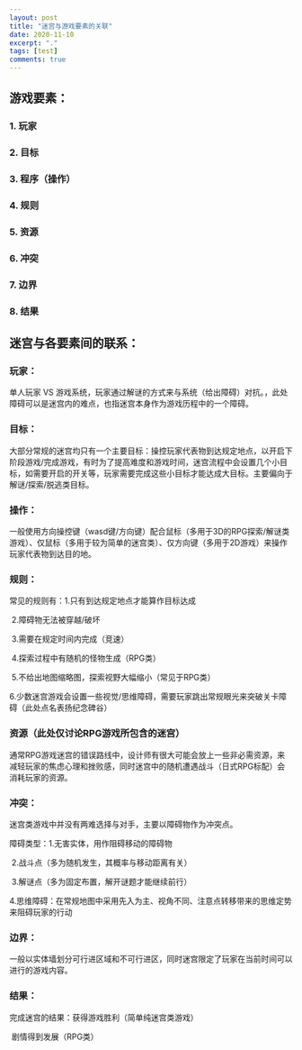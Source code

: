 ```yaml
---
layout: post
title: "迷宫与游戏要素的关联"
date: 2020-11-10
excerpt: "."
tags: [test]
comments: true
---
```


## 游戏要素：

### 1. 玩家

### 2. 目标

### 3. 程序（操作）

### 4. 规则

### 5. 资源

### 6. 冲突

### 7. 边界

### 8. 结果

 

 

## 迷宫与各要素间的联系：

### 玩家：

单人玩家 VS 游戏系统，玩家通过解谜的方式来与系统（给出障碍）对抗。，此处障碍可以是迷宫内的难点，也指迷宫本身作为游戏历程中的一个障碍。

 

### 目标：

大部分常规的迷宫均只有一个主要目标：操控玩家代表物到达规定地点，以开启下阶段游戏/完成游戏，有时为了提高难度和游戏时间，迷宫流程中会设置几个小目标，如需要开启的开关等，玩家需要完成这些小目标才能达成大目标。主要偏向于解谜/探索/脱逃类目标。

 

### 操作：

一般使用方向操控键（wasd键/方向键）配合鼠标（多用于3D的RPG探索/解谜类游戏）、仅鼠标（多用于较为简单的迷宫类）、仅方向键（多用于2D游戏）来操作玩家代表物到达目的地。

 

### 规则：

常见的规则有：1.只有到达规定地点才能算作目标达成 

​          2.障碍物无法被穿越/破坏

​          3.需要在规定时间内完成（竞速）

​          4.探索过程中有随机的怪物生成（RPG类）

​          5.不给出地图缩略图，探索视野大幅缩小（常见于RPG类）

​          6.少数迷宫游戏会设置一些视觉/思维障碍，需要玩家跳出常规眼光来突破关卡障碍（此处点名表扬纪念碑谷）

 

 

### 资源（此处仅讨论RPG游戏所包含的迷宫）

通常RPG游戏迷宫的错误路线中，设计师有很大可能会放上一些非必需资源，来减轻玩家的焦虑心理和挫败感，同时迷宫中的随机遭遇战斗（日式RPG标配）会消耗玩家的资源。

 

### 冲突：

迷宫类游戏中并没有两难选择与对手，主要以障碍物作为冲突点。

   障碍类型：1.无害实体，用作阻碍移动的障碍物

​        2.战斗点（多为随机发生，其概率与移动距离有关）

​        3.解谜点（多为固定布置，解开谜题才能继续前行）

​        4.思维障碍：在常规地图中采用先入为主、视角不同、注意点转移带来的思维定势来阻碍玩家的行动

 

### 边界：

一般以实体墙划分可行进区域和不可行进区，同时迷宫限定了玩家在当前时间可以进行的游戏内容。

 

### 结果：

完成迷宫的结果：获得游戏胜利（简单纯迷宫类游戏）

​                               剧情得到发展（RPG类）

 

 

​          

 

